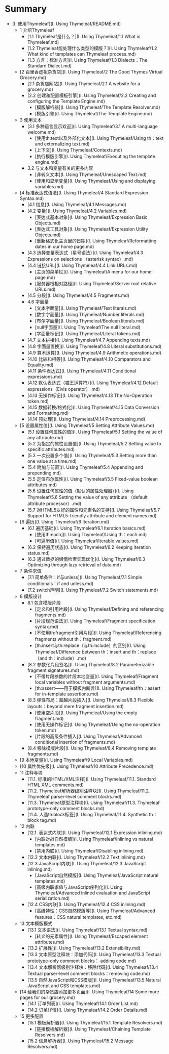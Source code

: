 # Summary

* [I. 使用Thymeleaf](I. Using Thymeleaf/README.md)
    * 1 介绍Thymeleaf
        * [1.1 Thymeleaf是什么？](I. Using Thymeleaf/1.1 What is Thymeleaf.md)
        * [1.2 Thymeleaf能处理什么类型的模版？](I. Using Thymeleaf/1.2 What kind of templates can Thymeleaf process.md)
        * [1.3 方言：标准方言](I. Using Thymeleaf/1.3 Dialects：The Standard Dialect.md)
    * [2 百里香虚拟杂货店](I. Using Thymeleaf/2 The Good Thymes Virtual Grocery.md)
        * [2.1 杂货店网站](I. Using Thymeleaf/2.1 A website for a grocery.md)
        * [2.2 创建和配置模板引擎](I. Using Thymeleaf/2.2 Creating and configuring the Template Engine.md)
        	* [模版解析器](I. Using Thymeleaf/The Template Resolver.md)
        	* [模版引擎](I. Using Thymeleaf/The Template Engine.md)
    * 3 使用文本
        * [3.1 多种语言显示欢迎](I. Using Thymeleaf/3.1 A multi-language welcome.md)
        	* [使用th:text以及外部化文本](I. Using Thymeleaf/Using th：text and externalizing text.md)
            * [上下文](I. Using Thymeleaf/Contexts.md)
            * [执行模版引擎](I. Using Thymeleaf/Executing the template engine.md)
        * 3.2 与文本和变量有关的更多内容
            * [非转义文本](I. Using Thymeleaf/Unescaped Text.md)
            * [使用和显示变量](I. Using Thymeleaf/Using and displaying variables.md)
    * [4 标准表达式语法](I. Using Thymeleaf/4 Standard Expression Syntax.md)
        * [4.1 信息](I. Using Thymeleaf/4.1 Messages.md)
        * [4.2 变量](I. Using Thymeleaf/4.2 Variables.md)
            * [表达式基本对象](I. Using Thymeleaf/Expression Basic Objects.md)
            * [表达式工具对象](I. Using Thymeleaf/Expression Utility Objects.md)
            * [重新格式化主页里的日期](I. Using Thymeleaf/Reformatting dates in our home page.md)
        * [4.3 选择变量表达式（星号语法）](I. Using Thymeleaf/4.3 Expressions on selections （asterisk syntax）.md)
        * [4.4 链接URL](I. Using Thymeleaf/4.4 Link URLs.md)
            * [主页的菜单栏](I. Using Thymeleaf/A menu for our home page.md)
            * [服务器根相对路径](I. Using Thymeleaf/Server root relative URLs.md)
        * [4.5 分段](I. Using Thymeleaf/4.5 Fragments.md)
        * 4.6 字面量
            * [文本字面量](I. Using Thymeleaf/Text literals.md)
            * [数字字面量](I. Using Thymeleaf/Number literals.md)
            * [布尔字面量](I. Using Thymeleaf/Boolean literals.md)
            * [null字面量](I. Using Thymeleaf/The null literal.md)
            * [字面量标记](I. Using Thymeleaf/Literal tokens.md)
        * [4.7 文本拼接](I. Using Thymeleaf/4.7 Appending texts.md)
        * [4.8 字面量置换](I. Using Thymeleaf/4.8 Literal substitutions.md)
        * [4.9 算术运算](I. Using Thymeleaf/4.9 Arithmetic operations.md)
        * [4.10 比较和相等](I. Using Thymeleaf/4.10 Comparators and Equality.md)
        * [4.11 条件表达式](I. Using Thymeleaf/4.11 Conditional expressions.md)
        * [4.12 默认表达式（猫王运算符）](I. Using Thymeleaf/4.12 Default expressions（Elvis operator）.md)
        * [4.13 无操作标记](I. Using Thymeleaf/4.13 The No-Operation token.md)
        * [4.15 数据转换/格式化](I. Using Thymeleaf/4.15 Data Conversion and Formatting.md)
        * [4.14 预处理](I. Using Thymeleaf/4.14 Preprocessing.md)
    * [5 设置属性值](I. Using Thymeleaf/5 Setting Attribute Values.md)
        * [5.1 设置任何属性的值](I. Using Thymeleaf/5.1 Setting the value of any attribute.md)
        * [5.2 为指定的属性设置值](I. Using Thymeleaf/5.2 Setting value to specific attributes.md)
        * [5.3 一次设置多个值](I. Using Thymeleaf/5.3 Setting more than one value at a time.md)
        * [5.4 附加与前置](I. Using Thymeleaf/5.4 Appending and prepending.md)
        * [5.5 定值布尔属性](I. Using Thymeleaf/5.5 Fixed-value boolean attributes.md)
        * [5.6 设置任何属性的值（默认的属性处理器）](I. Using Thymeleaf/5.6 Setting the value of any attribute （default attribute processor）.md)
        * [5.7 对HTML5友好的属性和元素名的支持](I. Using Thymeleaf/5.7 Support for HTML5-friendly attribute and element names.md)
    * [6 遍历](I. Using Thymeleaf/6 Iteration.md)
        * [6.1 遍历基础](I. Using Thymeleaf/6.1 Iteration basics.md)
            * [使用th:each](I. Using Thymeleaf/Using th：each.md)
            * [可遍历值](I. Using Thymeleaf/Iterable values.md)
        * [6.2 保持遍历状态](I. Using Thymeleaf/6.2 Keeping iteration status.md)
        * [6.3 通过数据的懒惰检索实现优化](I. Using Thymeleaf/6.3 Optimizing through lazy retrieval of data.md)
    * 7 条件求值
    	* [7.1 简单条件：if与unless](I. Using Thymeleaf/7.1 Simple conditionals：if and unless.md)
    	* [7.2 switch声明](I. Using Thymeleaf/7.2 Switch statements.md)
    * 8 模版设计
        * 8.1 包含模版片段
            * [定义和引用片段](I. Using Thymeleaf/Defining and referencing fragments.md)
            * [片段规范语法](I. Using Thymeleaf/Fragment specification syntax.md)
            * [不使用th:fragment引用片段](I. Using Thymeleaf/Referencing fragments without th：fragment.md)
            * [th:insert与th:replace（与th:include）的区别](I. Using Thymeleaf/Difference between th：insert and th：replace （and th：include）.md)
        * [8.2 参数化片段签名](I. Using Thymeleaf/8.2 Parameterizable fragment signatures.md)
            * [不带片段参数的片段本地变量](I. Using Thymeleaf/Fragment local variables without fragment arguments.md)
            * [th:assert——用于模板内断言](I. Using Thymeleaf/th：assert for in-template assertions.md)
        * [8.3 弹性布局：超越片段插入](I. Using Thymeleaf/8.3 Flexible layouts：beyond mere fragment insertion.md)
            * [使用空片段](I. Using Thymeleaf/Using the empty fragment.md)
            * [使用无操作标记](I. Using Thymeleaf/Using the no-operation token.md)
            * [片段的高级条件插入](I. Using Thymeleaf/Advanced conditional insertion of fragments.md)
        * [8.4 移除模版片段](I. Using Thymeleaf/8.4 Removing template fragments.md)
    * [9 本地变量](I. Using Thymeleaf/9 Local Variables.md)
    * [10 属性优先级](I. Using Thymeleaf/10 Attribute Precedence.md)
    * 11 注释与块
        * [11.1. 标准的HTML/XML注释](I. Using Thymeleaf/11.1. Standard HTML XML comments.md)
        * [11.2. Thymeleaf解析器级别注释块](I. Using Thymeleaf/11.2. Thymeleaf parser-level comment blocks.md)
        * [11.3. Thymeleaf原型注释块](I. Using Thymeleaf/11.3. Thymeleaf prototype-only comment blocks.md)
        * [11.4. 人造th:block标签](I. Using Thymeleaf/11.4. Synthetic th：block tag.md)
    * 12 内联
        * [12.1. 表达式内联](I. Using Thymeleaf/12.1 Expression inlining.md)
            * [内联对战自然模版](I. Using Thymeleaf/Inlining vs natural templates.md)
            * [禁用内联](I. Using Thymeleaf/Disabling inlining.md)
        * [12.2 文本内联](I. Using Thymeleaf/12.2 Text inlining.md)
        * [12.3 JavaScript内联](I. Using Thymeleaf/12.3 JavaScript inlining.md)
            * [JavaScript自然模版](I. Using Thymeleaf/JavaScript natural templates.md)
            * [高级内联求值与JavaScript序列化](I. Using Thymeleaf/Advanced inlined evaluation and JavaScript serialization.md)
        * [12.4 CSS内联](I. Using Thymeleaf/12.4 CSS inlining.md)
            * [高级特性：CSS自然模版等](I. Using Thymeleaf/Advanced features：CSS natural templates, etc.md)
    * 13 文本模版模式
        * [13.1 文本语法](I. Using Thymeleaf/13.1 Textual syntax.md)
            * [转义的元素属性](I. Using Thymeleaf/Escaped element attributes.md)
        * [13.2 扩展性](I. Using Thymeleaf/13.2 Extensibility.md)
        * [13.3 文本原型注释块：添加代码](I. Using Thymeleaf/13.3 Textual prototype-only comment blocks： adding code.md)
        * [13.4 文本解析器级别注释块：移除代码](I. Using Thymeleaf/13.4 Textual parser-level comment blocks：removing code.md)
        * [13.5 自然JavaScript和CSS模版](I. Using Thymeleaf/13.5 Natural JavaScript and CSS templates.md)
    * [14 给我们的杂货店添加更多页面](I. Using Thymeleaf/14 Some more pages for our grocery.md)
        * [14.1 订单列表](I. Using Thymeleaf/14.1 Order List.md)
        * [14.2 订单详情](I. Using Thymeleaf/14.2 Order Details.md)
    * 15 更多配置
        * [15.1 模板解析器](I. Using Thymeleaf/15.1 Template Resolvers.md)
            * [链接模板解析器](I. Using Thymeleaf/Chaining Template Resolvers.md)
        * [15.2 信息解析器](I. Using Thymeleaf/15.2 Message Resolvers.md)